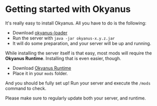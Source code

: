 # Getting started with Okyanus

It's really easy to install Okyanus. All you have to do is the following:

- Download [okyanus-loader](https://github.com/okyanus-mc/loader/releases)
- Run the server with `java -jar okyanus-x.y.z.jar`
- It will do some preparation, and your server will be up and running.

While installing the server itself is that easy, most mods will require the
**Okyanus Runtime**. Installing that is even easier, though.

- Download [Okyanus Runtime](https://github.com/okyanus-mc/runtime/releases)
- Place it in your `mods` folder.

And you should be fully set up! Run your server and execute the `/mods` command
to check.

Please make sure to regularly update both your server, and runtime.
